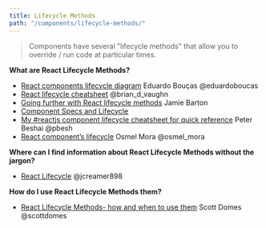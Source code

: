 ```yaml
---
title: Lifecycle Methods
path: "/components/lifecycle-methods/"
---
```


>Components have several "lifecycle methods" that allow you to override / run code at particular times.

**What are React Lifecycle Methods?**

* [React components lifecycle diagram](http://codepen.io/eduardoboucas/full/jqWbdb) Eduardo Bouças @eduardoboucas
* [React lifecycle cheatsheet](https://gist.github.com/bvaughn/923dffb2cd9504ee440791fade8db5f9) @brian_d_vaughn
* [Going further with React lifecycle methods](https://medium.com/@notrab/going-further-with-react-lifecycle-methods-2ffdc5bdf52c#.bu0ufrosb) Jamie Barton
* [Component Specs and Lifecycle](https://facebook.github.io/react/docs/component-specs.html)
* [My #reactjs component lifecycle cheatsheet for quick reference](https://twitter.com/pbesh/status/738008776805060608) Peter Beshai @pbesh
* [React component’s lifecycle](https://medium.com/react-ecosystem/react-components-lifecycle-ce09239010df#.w7v5cw6tk) Osmel Mora @osmel_mora

**Where can I find information about React Lifecycle Methods without the jargon?**
* [React Lifecycle](https://gist.github.com/jcreamer898/aeaf4b7a08b9871c3a48ad4bb7ccb35c) @jcreamer898

**How do I use React Lifecycle Methods them?**

* [React Lifecycle Methods- how and when to use them](https://engineering.musefind.com/react-lifecycle-methods-how-and-when-to-use-them-2111a1b692b1) Scott Domes @scottdomes



